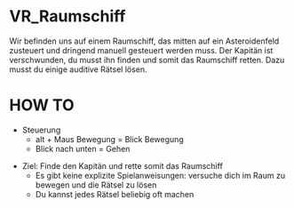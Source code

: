 # VR_Raumschiff

Wir befinden uns auf einem Raumschiff, das mitten auf ein Asteroidenfeld zusteuert und dringend manuell gesteuert werden muss. Der Kapitän ist verschwunden, du musst ihn finden und somit das Raumschiff retten. Dazu musst du einige auditive Rätsel lösen.

# HOW TO
* Steuerung
  * alt + Maus Bewegung = Blick Bewegung
  * Blick nach unten = Gehen
- Ziel: Finde den Kapitän und rette somit das Raumschiff
  - Es gibt keine explizite Spielanweisungen: versuche dich im Raum zu bewegen und die Rätsel zu lösen
  - Du kannst jedes Rätsel beliebig oft machen
